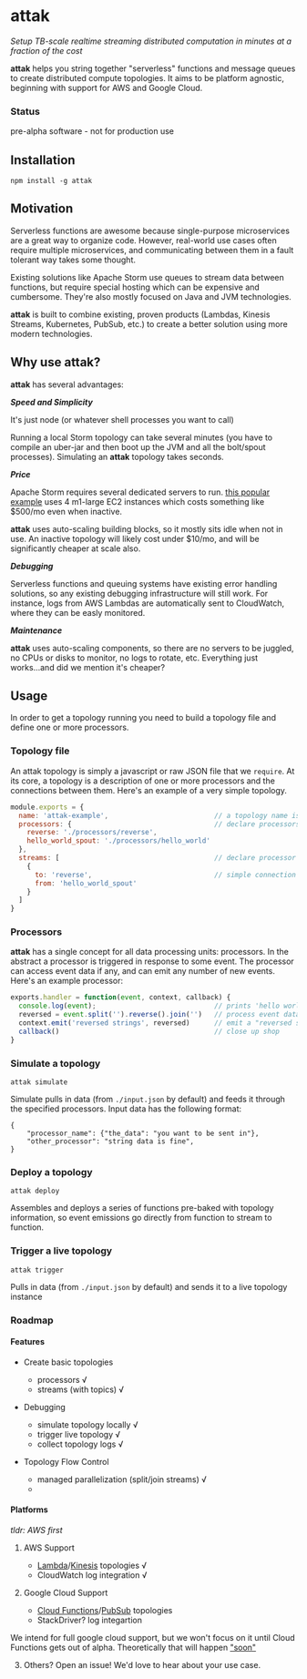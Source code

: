 # attak

*Setup TB-scale realtime streaming distributed computation in minutes at a fraction of the cost*

**attak** helps you string together "serverless" functions and message queues to create distributed compute topologies. It aims to be platform agnostic, beginning with support for AWS and Google Cloud.

### Status

pre-alpha software - not for production use

## Installation

`npm install -g attak`

## Motivation

Serverless functions are awesome because single-purpose microservices are a great way to organize code. However, real-world use cases often require multiple microservices, and communicating between them in a fault tolerant way takes some thought.

Existing solutions like Apache Storm use queues to stream data between functions, but require special hosting which can be expensive and cumbersome. They're also mostly focused on Java and JVM technologies.

**attak** is built to combine existing, proven products (Lambdas, Kinesis Streams, Kubernetes, PubSub, etc.) to create a better solution using more modern technologies.

## Why use **attak**?

**attak** has several advantages:

***Speed and Simplicity***

It's just node (or whatever shell processes you want to call)

Running a local Storm topology can take several minutes (you have to compile an uber-jar and then boot up the JVM and all the bolt/spout processes). Simulating an **attak** topology takes seconds.

***Price***

Apache Storm requires several dedicated servers to run. [this popular example](https://github.com/nathanmarz/storm-deploy) uses 4 m1-large EC2 instances which costs something like $500/mo even when inactive.

**attak** uses auto-scaling building blocks, so it mostly sits idle when not in use. An inactive topology will likely cost under $10/mo, and will be significantly cheaper at scale also.

***Debugging***

Serverless functions and queuing systems have existing error handling solutions, so any existing debugging infrastructure will still work. For instance, logs from AWS Lambdas are automatically sent to CloudWatch, where they can be easly monitored.

***Maintenance***

**attak** uses auto-scaling components, so there are no servers to be juggled, no CPUs or disks to monitor, no logs to rotate, etc. Everything just works...and did we mention it's cheaper?

## Usage

In order to get a topology running you need to build a topology file and define one or more processors.

### Topology file

An attak topology is simply a javascript or raw JSON file that we `require`. At its core, a topology is a description of one or more processors and the connections between them. Here's an example of a very simple topology.

```js
module.exports = {
  name: 'attak-example',                          // a topology name is required
  processors: {                                   // declare processors
    reverse: './processors/reverse',
    hello_world_spout: './processors/hello_world'
  },
  streams: [                                      // declare processor connections
    {
      to: 'reverse',                              // simple connection example
      from: 'hello_world_spout'
    }
  ]
}
```

### Processors

**attak** has a single concept for all data processing units: processors. In the abstract a processor is triggered in response to some event. The processor can access event data if any, and can emit any number of new events. Here's an example processor:

```js
exports.handler = function(event, context, callback) {
  console.log(event);                             // prints 'hello world'
  reversed = event.split('').reverse().join('')   // process event data (reverse it)
  context.emit('reversed strings', reversed)      // emit a "reversed strings" event
  callback()                                      // close up shop
}
```

### Simulate a topology

`attak simulate`

Simulate pulls in data (from `./input.json` by default) and feeds it through the specified processors. Input data has the following format:

```
{
    "processor_name": {"the_data": "you want to be sent in"},
    "other_processor": "string data is fine",
}
```

### Deploy a topology

`attak deploy`

Assembles and deploys a series of functions pre-baked with topology information, so event emissions go directly from function to stream to function.

### Trigger a live topology

`attak trigger`

Pulls in data (from `./input.json` by default) and sends it to a live topology instance

### Roadmap

#### Features

- Create basic topologies
    - processors √
    - streams (with topics) √

- Debugging
    - simulate topology locally √
    - trigger live topology √
    - collect topology logs √

- Topology Flow Control
    - managed parallelization (split/join streams) √
    - 


#### Platforms

_tldr: AWS first_

1. AWS Support
    - [Lambda](https://aws.amazon.com/lambda)/[Kinesis](https://aws.amazon.com/kinesis) topologies √
    - CloudWatch log integration √

2. Google Cloud Support
    - [Cloud Functions](https://cloud.google.com/functions/)/[PubSub](https://cloud.google.com/pubsub) topologies
    - StackDriver? log integartion
  
We intend for full google cloud support, but we won't focus on it until Cloud Functions gets out of alpha. Theoretically that will happen ["soon"](https://github.com/apex/apex/issues/232#issuecomment-218246926)

3. Others? Open an issue! We'd love to hear about your use case.